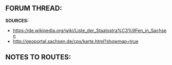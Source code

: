 ﻿**FORUM THREAD:**
- 


**SOURCES:**
- https://de.wikipedia.org/wiki/Liste_der_Staatsstra%C3%9Fen_in_Sachsen
- http://geoportal.sachsen.de/cps/karte.html?showmap=true


**NOTES TO ROUTES:**
- 